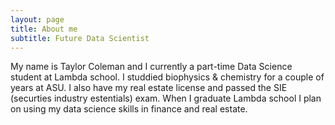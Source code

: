 ```yaml
---
layout: page
title: About me
subtitle: Future Data Scientist
---
```


My name is Taylor Coleman and I currently a part-time Data Science student at Lambda school.  I studdied biophysics & chemistry for a couple of years at ASU. I also have my real estate license and passed the SIE (securties industry estentials) exam.  When I graduate Lambda school I plan on using my data science skills in finance and real estate.
